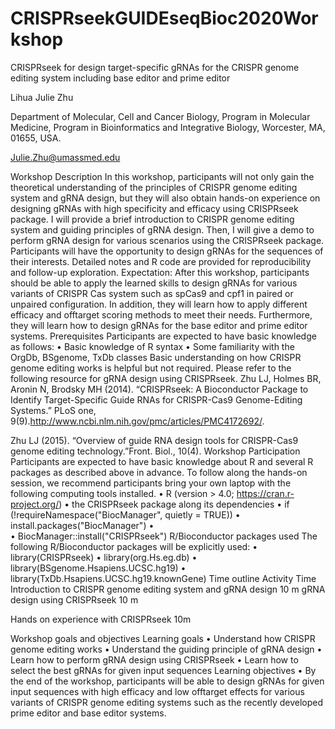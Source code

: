 # CRISPRseekGUIDEseqBioc2020Workshop

CRISPRseek for design target-specific gRNAs for the CRISPR genome editing system including base editor and prime editor

Lihua Julie Zhu

Department of Molecular, Cell and Cancer Biology, Program in Molecular Medicine, Program in Bioinformatics and Integrative Biology, Worcester, MA, 01655, USA.

Julie.Zhu@umassmed.edu

Workshop Description
In this workshop, participants will not only gain the theoretical understanding of the principles of CRISPR genome editing system and gRNA design, but they will also obtain hands-on experience on designing gRNAs with high specificity and efficacy using CRISPRseek package. 
I will provide a brief introduction to CRISPR genome editing system and guiding principles of gRNA design. Then, I will give a demo to perform gRNA design for various scenarios using the CRISPRseek package. Participants will have the opportunity to design gRNAs for the sequences of their interests. Detailed notes and R code are provided for reproducibility and follow-up exploration. 
Expectation: After this workshop, participants should be able to apply the learned skills to design gRNAs for various variants of CRISPR Cas system such as spCas9 and cpf1 in paired or unpaired configuration. In addition, they will learn how to apply different efficacy and offtarget scoring methods to meet their needs. Furthermore, they will learn how to design gRNAs for the base editor and prime editor systems.
Prerequisites
Participants are expected to have basic knowledge as follows:
•	Basic knowledge of R syntax
•	Some familiarity with the OrgDb, BSgenome, TxDb classes
Basic understanding on how CRISPR genome editing works is helpful but not required.
Please refer to the following resource for gRNA design using CRISPRseek.
Zhu LJ, Holmes BR, Aronin N, Brodsky MH (2014). “CRISPRseek: A Bioconductor Package to Identify Target-Specific Guide RNAs for CRISPR-Cas9 Genome-Editing Systems.” PLoS one, 9(9).http://www.ncbi.nlm.nih.gov/pmc/articles/PMC4172692/. 

Zhu LJ (2015). “Overview of guide RNA design tools for CRISPR-Cas9 genome editing technology.”Front. Biol., 10(4).
Workshop Participation
Participants are expected to have basic knowledge about R and several R packages as described above in advance. To follow along the hands-on session, we recommend participants bring your own laptop with the following computing tools installed.
•	R (version > 4.0; https://cran.r-project.org/)
•	the CRISPRseek package along its dependencies
•	if (!requireNamespace("BiocManager", quietly = TRUE))
•	    install.packages("BiocManager")
•	
•	BiocManager::install("CRISPRseek")
R/Bioconductor packages used
The following R/Bioconductor packages will be explicitly used:
•	library(CRISPRseek)
•	library(org.Hs.eg.db)
•	library(BSgenome.Hsapiens.UCSC.hg19)
•	library(TxDb.Hsapiens.UCSC.hg19.knownGene)
Time outline
Activity	Time
Introduction to CRISPR genome editing system and gRNA design	10 m
gRNA design using CRISPRseek	10 m

Hands on experience with CRISPRseek	10m

Workshop goals and objectives
Learning goals
•	Understand how CRISPR genome editing works
•	Understand the guiding principle of gRNA design
•	Learn how to perform gRNA design using CRISPRseek
•	Learn how to select the best gRNAs for given input sequences
Learning objectives
•	By the end of the workshop, participants will be able to design gRNAs for given input sequences with high efficacy and low offtarget effects for various variants of CRISPR genome editing systems such as the recently developed prime editor and base editor systems.
